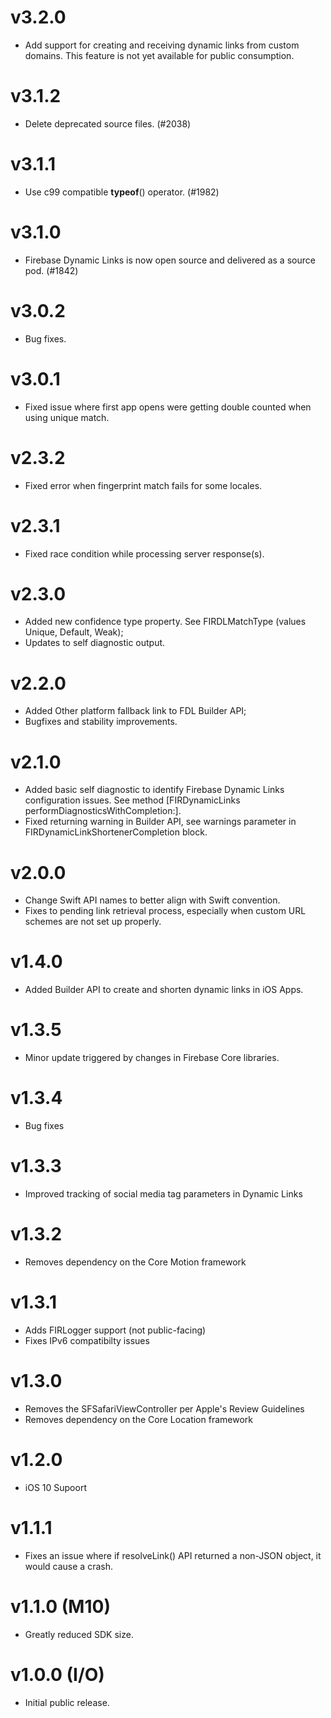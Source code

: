# v3.2.0
- Add support for creating and receiving dynamic links from custom domains. This feature is not yet available for public consumption.

# v3.1.2
- Delete deprecated source files. (#2038)

# v3.1.1
- Use c99 compatible __typeof__() operator. (#1982)

# v3.1.0
- Firebase Dynamic Links is now open source and delivered as a source pod. (#1842)

# v3.0.2
- Bug fixes.

# v3.0.1
- Fixed issue where first app opens were getting double counted when using unique match.

# v2.3.2
- Fixed error when fingerprint match fails for some locales.

# v2.3.1
- Fixed race condition while processing server response(s).

# v2.3.0
- Added new confidence type property. See FIRDLMatchType (values Unique, Default, Weak);
- Updates to self diagnostic output.

# v2.2.0
- Added Other platform fallback link to FDL Builder API;
- Bugfixes and stability improvements.

# v2.1.0
- Added basic self diagnostic to identify Firebase Dynamic Links configuration issues. See method
    [FIRDynamicLinks performDiagnosticsWithCompletion:].
- Fixed returning warning in Builder API, see warnings parameter in
    FIRDynamicLinkShortenerCompletion block.

# v2.0.0
- Change Swift API names to better align with Swift convention.
- Fixes to pending link retrieval process, especially when custom URL schemes are not
  set up properly.

# v1.4.0
- Added Builder API to create and shorten dynamic links in iOS Apps.

# v1.3.5
- Minor update triggered by changes in Firebase Core libraries.

# v1.3.4
- Bug fixes

# v1.3.3
- Improved tracking of social media tag parameters in Dynamic Links

# v1.3.2
- Removes dependency on the Core Motion framework

# v1.3.1
- Adds FIRLogger support (not public-facing)
- Fixes IPv6 compatibilty issues

# v1.3.0
- Removes the SFSafariViewController per Apple's Review Guidelines
- Removes dependency on the Core Location framework

# v1.2.0
- iOS 10 Supoort

# v1.1.1
- Fixes an issue where if resolveLink() API returned a non-JSON object, it
  would cause a crash.

# v1.1.0 (M10)
- Greatly reduced SDK size.

# v1.0.0 (I/O)
- Initial public release.
